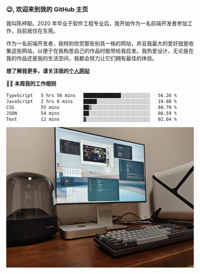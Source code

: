 ### 😉, 欢迎来到我的 GitHub 主页

我叫陈梓聪。2020 年毕业于软件工程专业后，我开始作为一名前端开发者参加工作，目前居住在东莞。

作为一名前端开发者，我特别欣赏那些别具一格的网站，并且我最大的爱好就是收集这些网站，以便于在我构思自己的作品时能带给我启发。我热爱设计，无论是在我的作品还是我的生活空间，我都会努力让它们拥有最佳的体验。

**想了解我更多，请关注我的[个人网站](https://leoku.top)**

🧑‍💻 **本周我的工作细则**
<!--START_SECTION:waka-->
```text
TypeScript   5 hrs 56 mins   ██████████████░░░░░░░░░░░   56.26 % 
JavaScript   2 hrs 6 mins    █████░░░░░░░░░░░░░░░░░░░░   19.88 % 
CSS          55 mins         ██▒░░░░░░░░░░░░░░░░░░░░░░   08.70 % 
JSON         54 mins         ██░░░░░░░░░░░░░░░░░░░░░░░   08.59 % 
Text         12 mins         ▓░░░░░░░░░░░░░░░░░░░░░░░░   02.04 % 
```
<!--END_SECTION:waka-->

![desktop](./mine.jpg)

